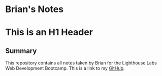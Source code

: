 # Brian's Notes

# This is an H1 Header

## Summary

This repository contains all notes taken by Brian for the Lighthouse Labs Web Development Bootcamp. 
This is a link to my [GitHub](https://github.com/bduong94).